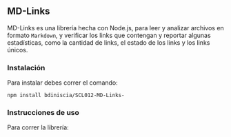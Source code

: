 ## MD-Links
MD-Links es una librería hecha con Node.js, para leer y analizar archivos en formato `Markdown`, y verificar los links que contengan y reportar algunas estadísticas, como la cantidad de links, el estado de los links y los links únicos. 

### Instalación
Para instalar debes correr el comando: 

    npm install bdiniscia/SCL012-MD-Links-

### Instrucciones de uso
Para correr la librería:

